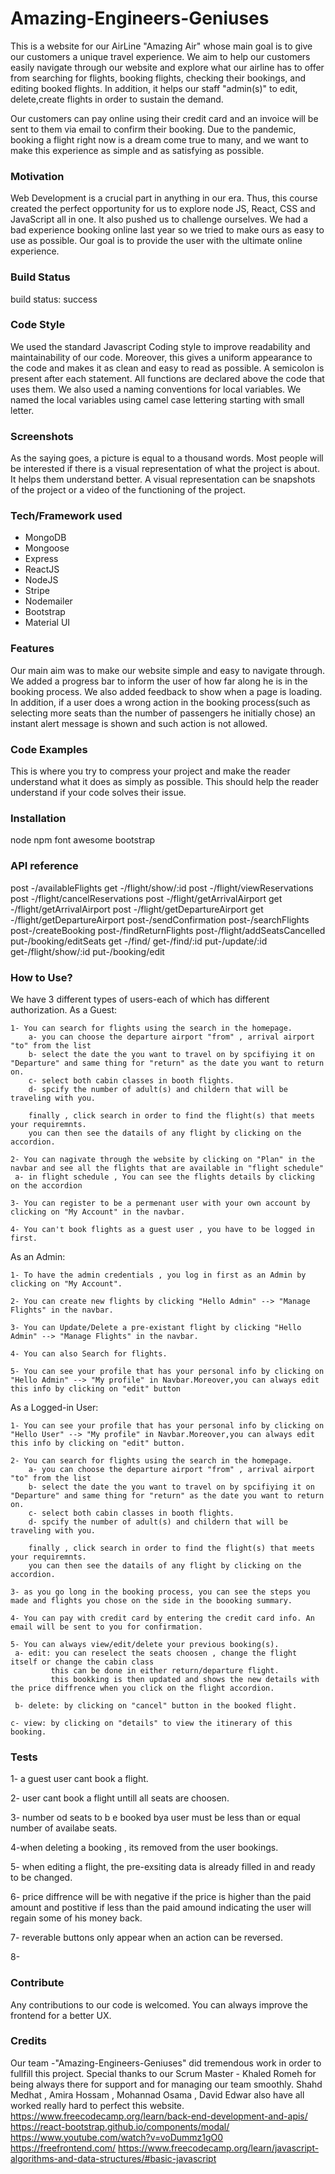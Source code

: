 # Amazing-Engineers-Geniuses
This is a website for our AirLine "Amazing Air" whose main goal is to give our customers a unique travel experience. We aim to help our customers easily navigate through our website and explore what our airline has to offer from searching for flights, booking flights, checking their bookings, and editing booked flights. In addition, it helps our staff "admin(s)" to edit, delete,create flights in order to sustain the demand. 

Our customers can pay online using their credit card and an invoice will be sent to them via email to confirm their booking. Due to the pandemic, booking a flight right now is a dream come true to many, and we want to make this experience as simple and as satisfying as possible.  

### Motivation
Web Development is a crucial part in anything in our era. Thus, this course created the perfect opportunity for us to explore node JS, React, CSS and JavaScript all in one. It also pushed us to challenge ourselves. 
We had a bad experience booking online last year so we tried to make ours as easy to use as possible. Our goal is to provide the user with the ultimate online experience. 

### Build Status
build status: success 

### Code Style
We used the standard Javascript Coding style to improve readability and maintainability of our code.
Moreover, this gives a uniform appearance to the code and makes it as clean and easy to read as possible.
A semicolon is present after each statement.
All functions are declared above the code that uses them.
We also used a naming conventions for local variables. We named the local variables using camel case lettering starting with small letter.

### Screenshots
As the saying goes, a picture is equal to a thousand words. Most people will be interested if there is a visual representation of what the project is about. It helps them understand better. A visual representation can be snapshots of the project or a video of the functioning of the project.

### Tech/Framework used
- MongoDB
- Mongoose
- Express
- ReactJS
- NodeJS
- Stripe
- Nodemailer
- Bootstrap
- Material UI


### Features
Our main aim was to make our website simple and easy to navigate through. 
We added a progress bar to inform the user of how far along he is in the booking process.
We also added feedback to show when a page is loading.
In addition, if a user does a wrong action in the booking process(such as selecting more seats than the number of passengers he initially chose) an instant alert message is shown and such action is not allowed.

### Code Examples
This is where you try to compress your project and make the reader understand what it does as simply as possible. This should help the reader understand if your code solves their issue.

### Installation
node 
npm 
font awesome
bootstrap 

### API reference
post -/availableFlights 
get -/flight/show/:id
post -/flight/viewReservations
post -/flight/cancelReservations
post -/flight/getArrivalAirport
get -/flight/getArrivalAirport
post -/flight/getDepartureAirport
get -/flight/getDepartureAirport
post-/sendConfirmation
post-/searchFlights
post-/createBooking
post-/findReturnFlights
post-/flight/addSeatsCancelled
put-/booking/editSeats
get -/find/
get-/find/:id
put-/update/:id
get-/flight/show/:id
put-/booking/edit


### How to Use?
We have 3 different types of users-each of which has different authorization.
As a Guest:

    1- You can search for flights using the search in the homepage.
        a- you can choose the departure airport "from" , arrival airport "to" from the list
        b- select the date the you want to travel on by spcifiying it on "Departure" and same thing for "return" as the date you want to return on.
        c- select both cabin classes in booth flights.
        d- spcify the number of adult(s) and childern that will be traveling with you.

        finally , click search in order to find the flight(s) that meets your requiremnts.
        you can then see the datails of any flight by clicking on the accordion.

    2- You can nagivate through the website by clicking on "Plan" in the navbar and see all the flights that are available in "flight schedule"
     a- in flight schedule , You can see the flights details by clicking on the accordion 

    3- You can register to be a permenant user with your own account by clicking on "My Account" in the navbar.

    4- You can't book flights as a guest user , you have to be logged in first.

As an Admin:

    1- To have the admin credentials , you log in first as an Admin by clicking on "My Account".

    2- You can create new flights by clicking "Hello Admin" --> "Manage Flights" in the navbar.

    3- You can Update/Delete a pre-existant flight by clicking "Hello Admin" --> "Manage Flights" in the navbar.

    4- You can also Search for flights.

    5- You can see your profile that has your personal info by clicking on "Hello Admin" --> "My profile" in Navbar.Moreover,you can always edit this info by clicking on "edit" button 

As a Logged-in User:

    1- You can see your profile that has your personal info by clicking on "Hello User" --> "My profile" in Navbar.Moreover,you can always edit this info by clicking on "edit" button.

    2- You can search for flights using the search in the homepage.
        a- you can choose the departure airport "from" , arrival airport "to" from the list
        b- select the date the you want to travel on by spcifiying it on "Departure" and same thing for "return" as the date you want to return on.
        c- select both cabin classes in booth flights.
        d- spcify the number of adult(s) and childern that will be traveling with you.

        finally , click search in order to find the flight(s) that meets your requiremnts.
        you can then see the datails of any flight by clicking on the accordion.

    3- as you go long in the booking process, you can see the steps you made and flights you chose on the side in the boooking summary.

    4- You can pay with credit card by entering the credit card info. An email will be sent to you for confirmation.

    5- You can always view/edit/delete your previous booking(s).
     a- edit: you can reselect the seats choosen , change the flight itself or change the cabin class 
             this can be done in either return/departure flight.
             this bookking is then updated and shows the new details with the price diffrence when you click on the flight accordion. 

     b- delete: by clicking on "cancel" button in the booked flight.

    c- view: by clicking on "details" to view the itinerary of this booking.

### Tests

1- a guest user cant book a flight.

2- user cant book a flight untill all seats are choosen.

3- number od seats to b e booked bya user must be less than or equal number of availabe seats.

4-when deleting a booking , its removed from the user bookings.

5- when editing a flight, the pre-exsiting data is already filled in and ready to be changed.

6- price diffrence will be with negative if the price is higher than the paid amount and postitive if less than the paid amound indicating the user will regain some of his money back.

7- reverable buttons only appear when an action can be reversed.

8-

### Contribute
Any contributions to our code is welcomed. You can always improve the frontend for a better UX.

### Credits
Our team -"Amazing-Engineers-Geniuses" did tremendous work in order to fullfill this project.
Special thanks to our Scrum Master - Khaled Romeh for being always there for support and for managing our team smoothly.
Shahd Medhat , Amira Hossam , Mohannad Osama , David Edwar also have all worked really hard to perfect this website.
https://www.freecodecamp.org/learn/back-end-development-and-apis/
https://react-bootstrap.github.io/components/modal/
https://www.youtube.com/watch?v=voDummz1gO0
https://freefrontend.com/
https://www.freecodecamp.org/learn/javascript-algorithms-and-data-structures/#basic-javascript
